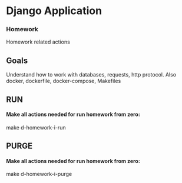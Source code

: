 # Django Application

### Homework

Homework related actions

## Goals

Understand how to work with databases, requests, http protocol.
Also docker, dockerfile, docker-compose, Makefiles

## RUN

#### Make all actions needed for run homework from zero:

make d-homework-i-run

## PURGE

#### Make all actions needed for run homework from zero:

make d-homework-i-purge

